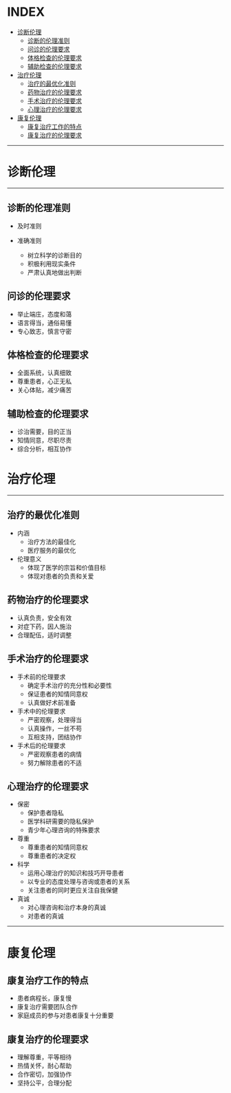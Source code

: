 # INDEX

<!-- vim-markdown-toc GFM -->

* [诊断伦理](#诊断伦理)
	* [诊断的伦理准则](#诊断的伦理准则)
	* [问诊的伦理要求](#问诊的伦理要求)
	* [体格检查的伦理要求](#体格检查的伦理要求)
	* [辅助检查的伦理要求](#辅助检查的伦理要求)
* [治疗伦理](#治疗伦理)
	* [治疗的最优化准则](#治疗的最优化准则)
	* [药物治疗的伦理要求](#药物治疗的伦理要求)
	* [手术治疗的伦理要求](#手术治疗的伦理要求)
	* [心理治疗的伦理要求](#心理治疗的伦理要求)
* [康复伦理](#康复伦理)
	* [康复治疗工作的特点](#康复治疗工作的特点)
	* [康复治疗的伦理要求](#康复治疗的伦理要求)

<!-- vim-markdown-toc -->

---

# 诊断伦理

---

## 诊断的伦理准则

- 及时准则

- 准确准则
	- 树立科学的诊断目的
	- 积极利用现实条件
	- 严肃认真地做出判断

## 问诊的伦理要求

- 举止端庄，态度和蔼
- 语言得当，通俗易懂
- 专心致志，慎言守密

## 体格检查的伦理要求

- 全面系统，认真细致
- 尊重患者，心正无私
- 关心体贴，减少痛苦

## 辅助检查的伦理要求

- 诊治需要，目的正当
- 知情同意，尽职尽责
- 综合分析，相互协作

# 治疗伦理

---

## 治疗的最优化准则

- 内涵
	- 治疗方法的最佳化
	- 医疗服务的最优化
- 伦理意义
	- 体现了医学的宗旨和价值目标
	- 体现对患者的负责和关爱
## 药物治疗的伦理要求

- 认真负责，安全有效
- 对症下药，因人施治
- 合理配伍，适时调整

## 手术治疗的伦理要求

- 手术前的伦理要求
	- 确定手术治疗的充分性和必要性
	- 保证患者的知情同意权
	- 认真做好术前准备
- 手术中的伦理要求
	- 严密观察，处理得当
	- 认真操作，一丝不苟
	- 互相支持，团结协作
- 手术后的伦理要求
	- 严密观察患者的病情
	- 努力解除患者的不适

## 心理治疗的伦理要求

- 保密
	- 保护患者隐私
	- 医学科研需要的隐私保护
	- 青少年心理咨询的特殊要求
- 尊重
	- 尊重患者的知情同意权
	- 尊重患者的决定权
- 科学
	- 运用心理治疗的知识和技巧开导患者
	- 以专业的态度处理与咨询或患者的关系
	- 关注患者的同时更应关注自我保健
- 真诚
	- 对心理咨询和治疗本身的真诚
	- 对患者的真诚

--- 


# 康复伦理

## 康复治疗工作的特点

- 患者病程长，康复慢
- 康复治疗需要团队合作
- 家庭成员的参与对患者康复十分重要

## 康复治疗的伦理要求

- 理解尊重，平等相待
- 热情关怀，耐心帮助
- 合作密切，加强协作
- 坚持公平，合理分配
